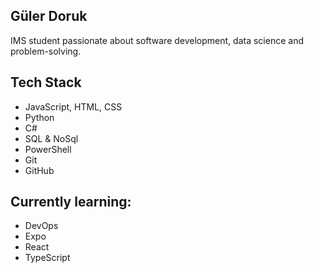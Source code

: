 ## Güler Doruk

IMS student passionate about software development, data science and problem-solving.  

## Tech Stack
- JavaScript, HTML, CSS
- Python
- C#
- SQL & NoSql
- PowerShell
- Git
- GitHub

## Currently learning:
- DevOps
- Expo
- React
- TypeScript
